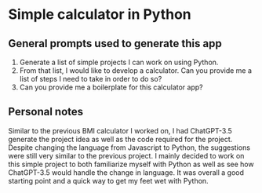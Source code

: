 # Simple calculator in Python

## General prompts used to generate this app
1. Generate a list of simple projects I can work on using Python.
2. From that list, I would like to develop a calculator. Can you provide me a list of steps I need to take in order to do so?
3. Can you provide me a boilerplate for this calculator app?

## Personal notes
Similar to the previous BMI calculator I worked on, I had ChatGPT-3.5 generate the project idea as well as the code required for the project.
Despite changing the language from Javascript to Python, the suggestions were still very similar to the previous project. I mainly decided to work on this simple project to both familiarize myself with Python as well as see how ChatGPT-3.5 would handle the change in language. It was overall a good starting point and a quick way to get my feet wet with Python.